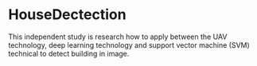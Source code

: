# HouseDectection
This independent study is research how to apply between the UAV technology, deep learning technology and support vector machine (SVM) technical to detect building in image.
